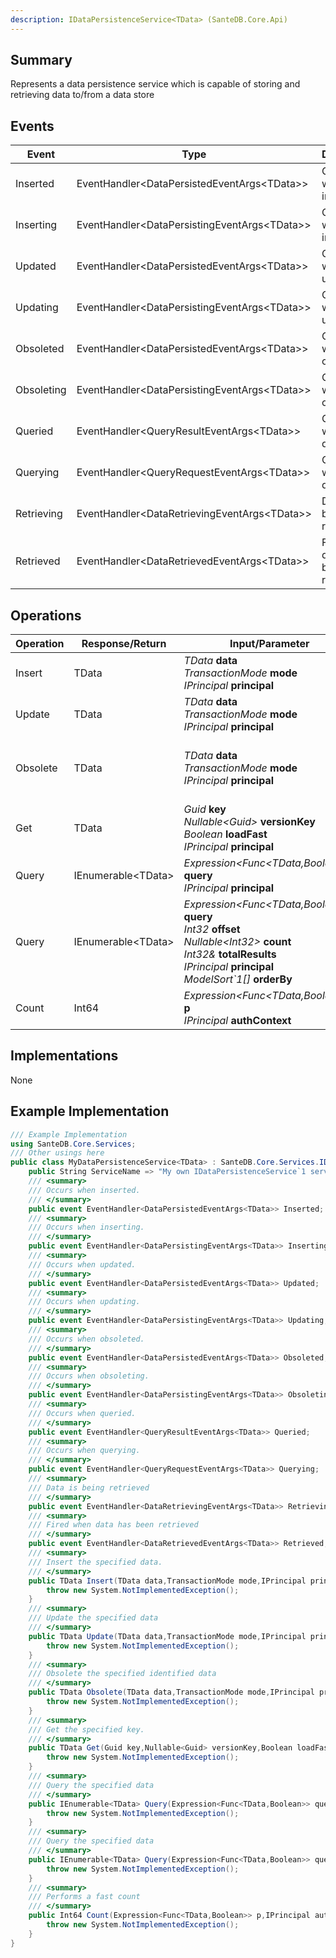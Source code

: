 ```yaml
---
description: IDataPersistenceService<TData> (SanteDB.Core.Api)
---
```


## Summary
Represents a data persistence service which is capable of storing and retrieving data
            to/from a data store

## Events

|Event|Type|Description|
|-|-|-|
|Inserted|EventHandler&lt;DataPersistedEventArgs&lt;TData>>|Occurs when inserted.|
|Inserting|EventHandler&lt;DataPersistingEventArgs&lt;TData>>|Occurs when inserting.|
|Updated|EventHandler&lt;DataPersistedEventArgs&lt;TData>>|Occurs when updated.|
|Updating|EventHandler&lt;DataPersistingEventArgs&lt;TData>>|Occurs when updating.|
|Obsoleted|EventHandler&lt;DataPersistedEventArgs&lt;TData>>|Occurs when obsoleted.|
|Obsoleting|EventHandler&lt;DataPersistingEventArgs&lt;TData>>|Occurs when obsoleting.|
|Queried|EventHandler&lt;QueryResultEventArgs&lt;TData>>|Occurs when queried.|
|Querying|EventHandler&lt;QueryRequestEventArgs&lt;TData>>|Occurs when querying.|
|Retrieving|EventHandler&lt;DataRetrievingEventArgs&lt;TData>>|Data is being retrieved|
|Retrieved|EventHandler&lt;DataRetrievedEventArgs&lt;TData>>|Fired when data has been retrieved|

## Operations

|Operation|Response/Return|Input/Parameter|Description|
|-|-|-|-|
|Insert|TData|*TData* **data**<br/>*TransactionMode* **mode**<br/>*IPrincipal* **principal**|Insert the specified data.|
|Update|TData|*TData* **data**<br/>*TransactionMode* **mode**<br/>*IPrincipal* **principal**|Update the specified data|
|Obsolete|TData|*TData* **data**<br/>*TransactionMode* **mode**<br/>*IPrincipal* **principal**|Obsolete the specified identified data|
|Get|TData|*Guid* **key**<br/>*Nullable&lt;Guid>* **versionKey**<br/>*Boolean* **loadFast**<br/>*IPrincipal* **principal**|Get the specified key.|
|Query|IEnumerable&lt;TData>|*Expression&lt;Func&lt;TData,Boolean>>* **query**<br/>*IPrincipal* **principal**|Query the specified data|
|Query|IEnumerable&lt;TData>|*Expression&lt;Func&lt;TData,Boolean>>* **query**<br/>*Int32* **offset**<br/>*Nullable&lt;Int32>* **count**<br/>*Int32&* **totalResults**<br/>*IPrincipal* **principal**<br/>*ModelSort`1[]* **orderBy**|Query the specified data|
|Count|Int64|*Expression&lt;Func&lt;TData,Boolean>>* **p**<br/>*IPrincipal* **authContext**|Performs a fast count|

## Implementations

None

## Example Implementation
```csharp
/// Example Implementation
using SanteDB.Core.Services;
/// Other usings here
public class MyDataPersistenceService<TData> : SanteDB.Core.Services.IDataPersistenceService<TData> { 
	public String ServiceName => "My own IDataPersistenceService`1 service";
	/// <summary>
	/// Occurs when inserted.
	/// </summary>
	public event EventHandler<DataPersistedEventArgs<TData>> Inserted;
	/// <summary>
	/// Occurs when inserting.
	/// </summary>
	public event EventHandler<DataPersistingEventArgs<TData>> Inserting;
	/// <summary>
	/// Occurs when updated.
	/// </summary>
	public event EventHandler<DataPersistedEventArgs<TData>> Updated;
	/// <summary>
	/// Occurs when updating.
	/// </summary>
	public event EventHandler<DataPersistingEventArgs<TData>> Updating;
	/// <summary>
	/// Occurs when obsoleted.
	/// </summary>
	public event EventHandler<DataPersistedEventArgs<TData>> Obsoleted;
	/// <summary>
	/// Occurs when obsoleting.
	/// </summary>
	public event EventHandler<DataPersistingEventArgs<TData>> Obsoleting;
	/// <summary>
	/// Occurs when queried.
	/// </summary>
	public event EventHandler<QueryResultEventArgs<TData>> Queried;
	/// <summary>
	/// Occurs when querying.
	/// </summary>
	public event EventHandler<QueryRequestEventArgs<TData>> Querying;
	/// <summary>
	/// Data is being retrieved
	/// </summary>
	public event EventHandler<DataRetrievingEventArgs<TData>> Retrieving;
	/// <summary>
	/// Fired when data has been retrieved
	/// </summary>
	public event EventHandler<DataRetrievedEventArgs<TData>> Retrieved;
	/// <summary>
	/// Insert the specified data.
	/// </summary>
	public TData Insert(TData data,TransactionMode mode,IPrincipal principal){
		throw new System.NotImplementedException();
	}
	/// <summary>
	/// Update the specified data
	/// </summary>
	public TData Update(TData data,TransactionMode mode,IPrincipal principal){
		throw new System.NotImplementedException();
	}
	/// <summary>
	/// Obsolete the specified identified data
	/// </summary>
	public TData Obsolete(TData data,TransactionMode mode,IPrincipal principal){
		throw new System.NotImplementedException();
	}
	/// <summary>
	/// Get the specified key.
	/// </summary>
	public TData Get(Guid key,Nullable<Guid> versionKey,Boolean loadFast,IPrincipal principal){
		throw new System.NotImplementedException();
	}
	/// <summary>
	/// Query the specified data
	/// </summary>
	public IEnumerable<TData> Query(Expression<Func<TData,Boolean>> query,IPrincipal principal){
		throw new System.NotImplementedException();
	}
	/// <summary>
	/// Query the specified data
	/// </summary>
	public IEnumerable<TData> Query(Expression<Func<TData,Boolean>> query,Int32 offset,Nullable<Int32> count,Int32& totalResults,IPrincipal principal,ModelSort`1[] orderBy){
		throw new System.NotImplementedException();
	}
	/// <summary>
	/// Performs a fast count
	/// </summary>
	public Int64 Count(Expression<Func<TData,Boolean>> p,IPrincipal authContext){
		throw new System.NotImplementedException();
	}
}
```
